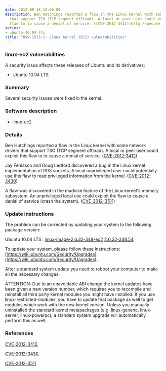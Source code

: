 ```yaml
---
date: 2012-09-18 12:00:00
description: Ben Hutchings reported a flaw in the Linux kernel with some network drivers
  that support TSO (TCP segment offload). A local or peer user could exploit this
  flaw to to cause a denial of service. ([CVE-2012-3412](http://people.ubuntu.com/~ubuntu-security/cve/CVE-2012-3412))
series:
- ubuntu-10.04-lts
title: "USN-1573-1: Linux kernel (EC2) vulnerabilities"
---
```


### linux-ec2 vulnerabilities

A security issue affects these releases of Ubuntu and its derivatives:

* Ubuntu 10.04 LTS

### Summary

Several security issues were fixed in the kernel. 

### Software description

* linux-ec2 

### Details

Ben Hutchings reported a flaw in the Linux kernel with some network drivers that support TSO (TCP segment offload). A local or peer user could exploit this flaw to to cause a denial of service. ([CVE-2012-3412](http://people.ubuntu.com/~ubuntu-security/cve/CVE-2012-3412))

Jay Fenlason and Doug Ledford discovered a bug in the Linux kernel implementation of RDS sockets. A local unprivileged user could potentially use this flaw to read privileged information from the kernel. ([CVE-2012-3430](http://people.ubuntu.com/~ubuntu-security/cve/CVE-2012-3430))

A flaw was discovered in the madvise feature of the Linux kernel&#39;s memory subsystem. An unprivileged local use could exploit the flaw to cause a denial of service (crash the system). ([CVE-2012-3511](http://people.ubuntu.com/~ubuntu-security/cve/CVE-2012-3511)) 

### Update instructions

The problem can be corrected by updating your system to the following package version:

Ubuntu 10.04 LTS
 : [linux-image-2.6.32-348-ec2](https://launchpad.net/ubuntu/+source/linux-ec2) <span> [2.6.32-348.54](https://launchpad.net/ubuntu/+source/linux-ec2/2.6.32-348.54) </span> 

To update your system, please follow these instructions: [https://wiki.ubuntu.com/Security/Upgrades](https://wiki.ubuntu.com/Security/Upgrades).

After a standard system update you need to reboot your computer to make all the necessary changes.

ATTENTION: Due to an unavoidable ABI change the kernel updates have been given a new version number, which requires you to recompile and reinstall all third party kernel modules you might have installed. If you use linux-restricted-modules, you have to update that package as well to get modules which work with the new kernel version. Unless you manually uninstalled the standard kernel metapackages (e.g. linux-generic, linux-server, linux-powerpc), a standard system upgrade will automatically perform this as well. 

### References

 [CVE-2012-3412](http://people.ubuntu.com/~ubuntu-security/cve/CVE-2012-3412), 

 [CVE-2012-3430](http://people.ubuntu.com/~ubuntu-security/cve/CVE-2012-3430), 

 [CVE-2012-3511](http://people.ubuntu.com/~ubuntu-security/cve/CVE-2012-3511)

